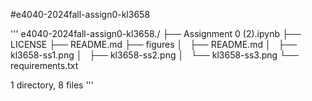 #e4040-2024fall-assign0-kl3658

'''
e4040-2024fall-assign0-kl3658./
├── Assignment 0 (2).ipynb
├── LICENSE
├── README.md
├── figures
│   ├── README.md
│   ├── kl3658-ss1.png
│   ├── kl3658-ss2.png
│   └── kl3658-ss3.png
└── requirements.txt

1 directory, 8 files
'''
